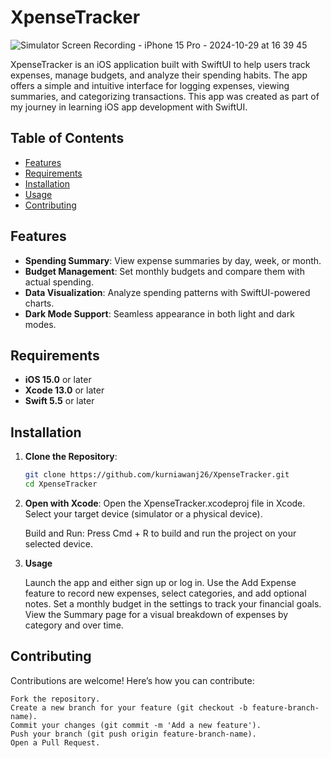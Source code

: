 # XpenseTracker
![Simulator Screen Recording - iPhone 15 Pro - 2024-10-29 at 16 39 45](https://github.com/user-attachments/assets/cae6af9c-88b4-4704-9fa4-876229ad7bf4)

XpenseTracker is an iOS application built with SwiftUI to help users track expenses, manage budgets, and analyze their spending habits. The app offers a simple and intuitive interface for logging expenses, viewing summaries, and categorizing transactions.
This app was created as part of my journey in learning iOS app development with SwiftUI.

## Table of Contents

- [Features](#features)
- [Requirements](#requirements)
- [Installation](#installation)
- [Usage](#usage)
- [Contributing](#contributing)

## Features

- **Spending Summary**: View expense summaries by day, week, or month.
- **Budget Management**: Set monthly budgets and compare them with actual spending.
- **Data Visualization**: Analyze spending patterns with SwiftUI-powered charts.
- **Dark Mode Support**: Seamless appearance in both light and dark modes.

## Requirements

- **iOS 15.0** or later
- **Xcode 13.0** or later
- **Swift 5.5** or later

## Installation

1. **Clone the Repository**:
   ```bash
   git clone https://github.com/kurniawanj26/XpenseTracker.git
   cd XpenseTracker

2. **Open with Xcode**:
        Open the XpenseTracker.xcodeproj file in Xcode.
        Select your target device (simulator or a physical device).

    Build and Run:
        Press Cmd + R to build and run the project on your selected device.

3. **Usage**

    Launch the app and either sign up or log in.
    Use the Add Expense feature to record new expenses, select categories, and add optional notes.
    Set a monthly budget in the settings to track your financial goals.
    View the Summary page for a visual breakdown of expenses by category and over time.


## Contributing

Contributions are welcome! Here’s how you can contribute:

    Fork the repository.
    Create a new branch for your feature (git checkout -b feature-branch-name).
    Commit your changes (git commit -m 'Add a new feature').
    Push your branch (git push origin feature-branch-name).
    Open a Pull Request.
